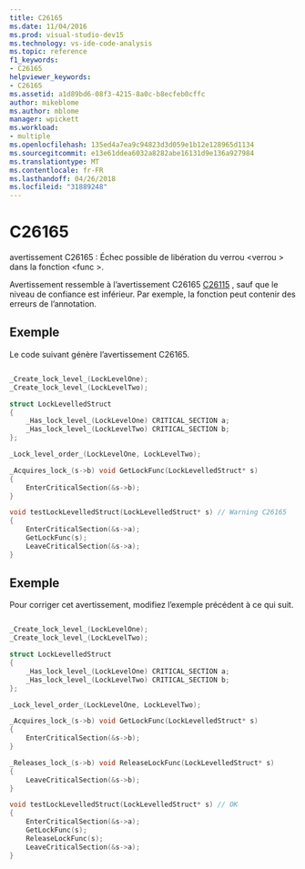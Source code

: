 ```yaml
---
title: C26165
ms.date: 11/04/2016
ms.prod: visual-studio-dev15
ms.technology: vs-ide-code-analysis
ms.topic: reference
f1_keywords:
- C26165
helpviewer_keywords:
- C26165
ms.assetid: a1d89bd6-08f3-4215-8a0c-b8ecfeb0cffc
author: mikeblome
ms.author: mblome
manager: wpickett
ms.workload:
- multiple
ms.openlocfilehash: 135ed4a7ea9c94823d3d059e1b12e128965d1134
ms.sourcegitcommit: e13e61ddea6032a8282abe16131d9e136a927984
ms.translationtype: MT
ms.contentlocale: fr-FR
ms.lasthandoff: 04/26/2018
ms.locfileid: "31889248"
---
```

# <a name="c26165"></a>C26165
avertissement C26165 : Échec possible de libération du verrou \<verrou > dans la fonction \<func >.

 Avertissement ressemble à l’avertissement C26165 [C26115](../code-quality/c26115.md) , sauf que le niveau de confiance est inférieur. Par exemple, la fonction peut contenir des erreurs de l’annotation.

## <a name="example"></a>Exemple
 Le code suivant génère l’avertissement C26165.

```cpp

_Create_lock_level_(LockLevelOne);
_Create_lock_level_(LockLevelTwo);

struct LockLevelledStruct
{
    _Has_lock_level_(LockLevelOne) CRITICAL_SECTION a;
    _Has_lock_level_(LockLevelTwo) CRITICAL_SECTION b;
};

_Lock_level_order_(LockLevelOne, LockLevelTwo);

_Acquires_lock_(s->b) void GetLockFunc(LockLevelledStruct* s)
{
    EnterCriticalSection(&s->b);
}

void testLockLevelledStruct(LockLevelledStruct* s) // Warning C26165
{
    EnterCriticalSection(&s->a);
    GetLockFunc(s);
    LeaveCriticalSection(&s->a);
}

```

## <a name="example"></a>Exemple
 Pour corriger cet avertissement, modifiez l’exemple précédent à ce qui suit.

```cpp

_Create_lock_level_(LockLevelOne);
_Create_lock_level_(LockLevelTwo);

struct LockLevelledStruct
{
    _Has_lock_level_(LockLevelOne) CRITICAL_SECTION a;
    _Has_lock_level_(LockLevelTwo) CRITICAL_SECTION b;
};

_Lock_level_order_(LockLevelOne, LockLevelTwo);

_Acquires_lock_(s->b) void GetLockFunc(LockLevelledStruct* s)
{
    EnterCriticalSection(&s->b);
}

_Releases_lock_(s->b) void ReleaseLockFunc(LockLevelledStruct* s)
{
    LeaveCriticalSection(&s->b);
}

void testLockLevelledStruct(LockLevelledStruct* s) // OK
{
    EnterCriticalSection(&s->a);
    GetLockFunc(s);
    ReleaseLockFunc(s);
    LeaveCriticalSection(&s->a);
}

```